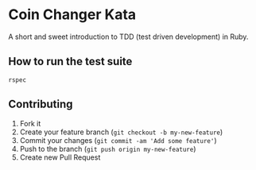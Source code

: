 # Coin Changer Kata
A short and sweet introduction to TDD (test driven development) in Ruby.

## How to run the test suite
```
rspec
```

## Contributing
1. Fork it
2. Create your feature branch (`git checkout -b my-new-feature`)
3. Commit your changes (`git commit -am 'Add some feature'`)
4. Push to the branch (`git push origin my-new-feature`)
5. Create new Pull Request
